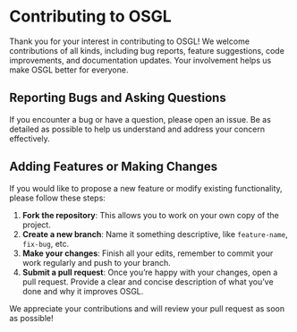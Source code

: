 # Contributing to OSGL

Thank you for your interest in contributing to OSGL! We welcome contributions of all kinds, including bug reports, feature suggestions, code improvements, and documentation updates. Your involvement helps us make OSGL better for everyone.

## Reporting Bugs and Asking Questions

If you encounter a bug or have a question, please open an issue. Be as detailed as possible to help us understand and address your concern effectively.

## Adding Features or Making Changes

If you would like to propose a new feature or modify existing functionality, please follow these steps:

1. **Fork the repository**: This allows you to work on your own copy of the project.
2. **Create a new branch**: Name it something descriptive, like `feature-name`, `fix-bug`, etc.
3. **Make your changes**: Finish all your edits, remember to commit your work regularly and push to your branch.
4. **Submit a pull request**: Once you’re happy with your changes, open a pull request. Provide a clear and concise description of what you’ve done and why it improves OSGL.

We appreciate your contributions and will review your pull request as soon as possible!
